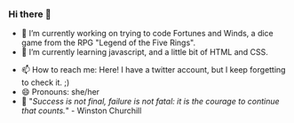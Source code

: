 <!-- **SurfingElectron/SurfingElectron** is a ✨ _special_ ✨ repository because its `README.md` (this file) appears on your GitHub profile. -->
### Hi there 👋

- 🔭 I’m currently working on trying to code Fortunes and Winds, a dice game from the RPG "Legend of the Five Rings".
- 🌱 I’m currently learning javascript, and a little bit of HTML and CSS.
<!-- - 👯 I’m looking to collaborate on ... 
- 🤔 I’m looking for help with ... 
- 💬 Ask me about ... -->
- 📫 How to reach me: Here! I have a twitter account, but I keep forgetting to check it. ;)
- 😄 Pronouns: she/her
- 💪 "*Success is not final, failure is not fatal: it is the courage to continue that counts.*" - Winston Churchill

